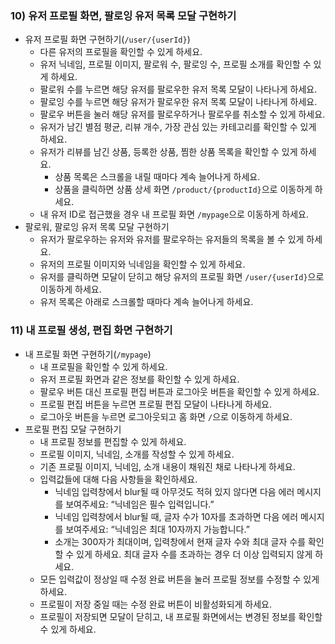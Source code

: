 ### 10) 유저 프로필 화면, 팔로잉 유저 목록 모달 구현하기

- 유저 프로필 화면 구현하기(`/user/{userId}`)
  - 다른 유저의 프로필을 확인할 수 있게 하세요.
  - 유저 닉네임, 프로필 이미지, 팔로워 수, 팔로잉 수, 프로필 소개를 확인할 수 있게 하세요.
  - 팔로워 수를 누르면 해당 유저를 팔로우한 유저 목록 모달이 나타나게 하세요.
  - 팔로잉 수를 누르면 해당 유저가 팔로우한 유저 목록 모달이 나타나게 하세요.
  - 팔로우 버튼을 눌러 해당 유저를 팔로우하거나 팔로우를 취소할 수 있게 하세요.
  - 유저가 남긴 별점 평균, 리뷰 개수, 가장 관심 있는 카테고리를 확인할 수 있게 하세요.
  - 유저가 리뷰를 남긴 상품, 등록한 상품, 찜한 상품 목록을 확인할 수 있게 하세요.
    - 상품 목록은 스크롤을 내릴 때마다 계속 늘어나게 하세요.
    - 상품을 클릭하면 상품 상세 화면 `/product/{productId}`으로 이동하게 하세요.
  - 내 유저 ID로 접근했을 경우 내 프로필 화면 `/mypage`으로 이동하게 하세요.
- 팔로워, 팔로잉 유저 목록 모달 구현하기
  - 유저가 팔로우하는 유저와 유저를 팔로우하는 유저들의 목록을 볼 수 있게 하세요.
  - 유저의 프로필 이미지와 닉네임을 확인할 수 있게 하세요.
  - 유저를 클릭하면 모달이 닫히고 해당 유저의 프로필 화면 `/user/{userId}`으로 이동하게 하세요.
  - 유저 목록은 아래로 스크롤할 때마다 계속 늘어나게 하세요.

### 11) 내 프로필 생성, 편집 화면 구현하기

- 내 프로필 화면 구현하기(`/mypage`)
  - 내 프로필을 확인할 수 있게 하세요.
  - 유저 프로필 화면과 같은 정보를 확인할 수 있게 하세요.
  - 팔로우 버튼 대신 프로필 편집 버튼과 로그아웃 버튼을 확인할 수 있게 하세요.
  - 프로필 편집 버튼을 누르면 프로필 편집 모달이 나타나게 하세요.
  - 로그아웃 버튼을 누르면 로그아웃되고 홈 화면 `/`으로 이동하게 하세요.
- 프로필 편집 모달 구현하기
  - 내 프로필 정보를 편집할 수 있게 하세요.
  - 프로필 이미지, 닉네임, 소개를 작성할 수 있게 하세요.
  - 기존 프로필 이미지, 닉네임, 소개 내용이 채워진 채로 나타나게 하세요.
  - 입력값들에 대해 다음 사항들을 확인하세요.
    - 닉네임 입력창에서 blur될 때 아무것도 적혀 있지 않다면 다음 에러 메시지를 보여주세요: “닉네임은 필수 입력입니다.”
    - 닉네임 입력창에서 blur될 때, 글자 수가 10자를 초과하면 다음 에러 메시지를 보여주세요: “닉네임은 최대 10자까지 가능합니다.”
    - 소개는 300자가 최대이며, 입력창에서 현재 글자 수와 최대 글자 수를 확인할 수 있게 하세요. 최대 글자 수를 초과하는 경우 더 이상 입력되지 않게 하세요.
  - 모든 입력값이 정상일 때 수정 완료 버튼을 눌러 프로필 정보를 수정할 수 있게 하세요.
  - 프로필이 저장 중일 때는 수정 완료 버튼이 비활성화되게 하세요.
  - 프로필이 저장되면 모달이 닫히고, 내 프로필 화면에서는 변경된 정보를 확인할 수 있게 하세요.
